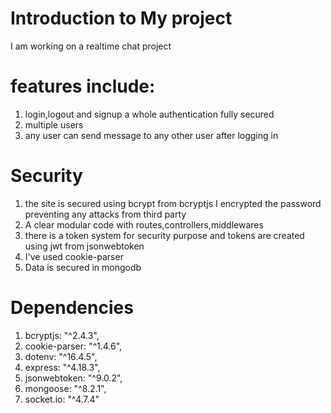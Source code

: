 # Introduction to My project
I am working on a realtime chat project 
# features include:
1. login,logout and signup a whole authentication fully secured
2. multiple users
3. any user can send message to any other user after logging in
# Security
1. the site is secured using bcrypt from bcryptjs I encrypted the password preventing any attacks from third party 
2. A clear modular code with routes,controllers,middlewares
3. there is a token system for security purpose and tokens are created using jwt from jsonwebtoken
4. I've used cookie-parser
5. Data is secured in mongodb
# Dependencies
1. bcryptjs: "^2.4.3",
2. cookie-parser: "^1.4.6",
3. dotenv: "^16.4.5",
4. express: "^4.18.3",
5. jsonwebtoken: "^9.0.2",
6. mongoose: "^8.2.1",
7. socket.io: "^4.7.4"
